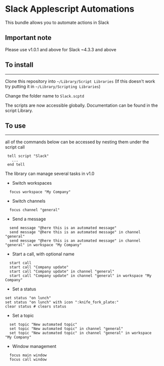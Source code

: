 # Slack Applescript Automations

This bundle allows you to automate actions in Slack

## Important note

Please use v1.0.1 and above for Slack ~4.3.3 and above

## To install
---
Clone this repository into `~/Library/Script Libraries` (If this doesn't work try putting it in `~/Library/Scripting Libraries`)

Change the folder name to `Slack.scptd`

The scripts are now accessible globally. Documentation can be found in the script Library.


## To use
---

all of the commands below can be accessed by nesting them under the script call

```
 tell script "Slack"
   ...
 end tell
```

The library can manage several tasks in v1.0
- Switch workspaces
```
  focus workspace "My Company"
```
- Switch channels
```
  focus channel "general"
```
- Send a message
```
  send message "@here this is an automated message"
  send message "@here this is an automated message" in channel "general"
  send message "@here this is an automated message" in channel "general" in workspace "My Company"
```
- Start a call, with optional name
```
  start call
  start call "Company update"
  start call "Company update" in channel "general"
  start call "Company update" in channel "general" in workspace "My Company"
```
- Set a status
```
set status "on lunch"
set status "on lunch" with icon ":knife_fork_plate:"
clear status # clears status 
```
- Set a topic
```
  set topic "New automated topic"
  set topic "New automated topic" in channel "general"
  set topic "New automated topic" in channel "general" in workspace "My Company"
```

- Window management
```
  focus main window
  focus call window
```




